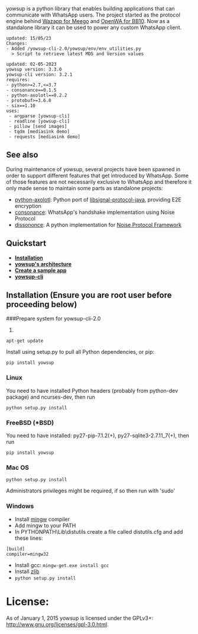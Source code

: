 yowsup is a python library that enables building applications that can communicate with WhatsApp users.
The project started as the protocol engine behind [Wazapp for Meego](https://wiki.maemo.org/Wazapp) and
[OpenWA for BB10](https://www.lowyat.net/2013/5896/try-this-openwhatsapp-for-blackberry-10/). Now as a standalone
library it can be used to power any custom WhatsApp client.

```
updated: 15/05/23
Changes:
- Added /yowsup-cli-2.0/yowsup/env/env_utilities.py
  > Script to retrieve latest MD5 and Version values 

updated: 02-05-2023
yowsup version: 3.3.0
yowsup-cli version: 3.2.1
requires:
- python>=2.7,<=3.7
- consonance==0.1.5
- python-axolotl==0.2.2
- protobuf>=3.6.0
- six==1.10
uses:
 - argparse [yowsup-cli]
 - readline [yowsup-cli]
 - pillow [send images]
 - tqdm [mediasink demo]
 - requests [mediasink demo]
```

## See also

During maintenance of yowsup, several projects have been spawned in order to support different features that get
introduced by WhatsApp. Some of those features are not necessarily exclusive to WhatsApp and therefore it only made
sense to maintain some parts as standalone projects:

- [python-axolotl](https://github.com/tgalal/python-axolotl): Python port of
[libsignal-protocol-java](https://github.com/signalapp/libsignal-protocol-java), providing E2E encryption
- [consonance](https://github.com/tgalal/consonance/): WhatsApp's handshake implementation using Noise Protocol
- [dissononce](https://github.com/tgalal/dissononce):  A python implementation for
[Noise Protocol Framework](https://noiseprotocol.org/)


## Quickstart
 * **[Installation](#installation)**
 * **[yowsup's architecture](https://github.com/tgalal/yowsup/wiki/Architecture)**
 * **[Create a sample app](https://github.com/tgalal/yowsup/wiki/Sample-Application)**
 * **[yowsup-cli](https://github.com/tgalal/yowsup/wiki/yowsup-cli)**

## Installation (Ensure you are root user before proceeding below)
###Prepare system for yowsup-cli-2.0 

1.
```
apt-get update
```


Install using setup.py to pull all Python dependencies, or pip:

```
pip install yowsup
```

### Linux

You need to have installed Python headers (probably from python-dev package) and ncurses-dev, then run
```
python setup.py install
```

### FreeBSD (*BSD)
You need to have installed: py27-pip-7.1.2(+), py27-sqlite3-2.7.11_7(+), then run
```
pip install yowsup
```

### Mac OS
```
python setup.py install
```
Administrators privileges might be required, if so then run with 'sudo'

### Windows

 - Install [mingw](http://www.mingw.org/) compiler
 - Add mingw to your PATH
 - In PYTHONPATH\Lib\distutils create a file called distutils.cfg and add these lines:

```
[build]
compiler=mingw32
```
 - Install gcc: ```mingw-get.exe install gcc```
 - Install [zlib](http://www.zlib.net/)
 - ```python setup.py install```

# License:

As of January 1, 2015 yowsup is licensed under the GPLv3+: http://www.gnu.org/licenses/gpl-3.0.html.
